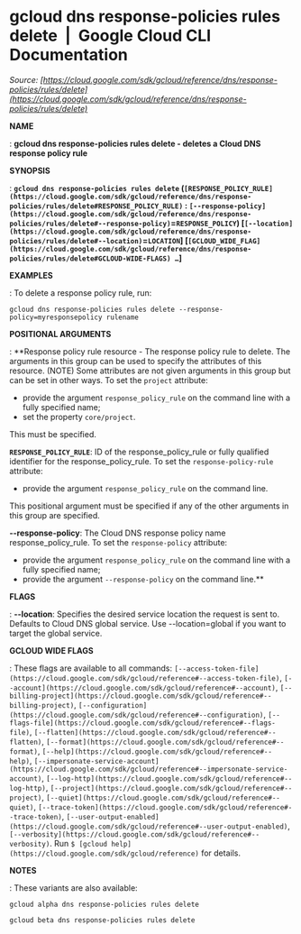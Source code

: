 # gcloud dns response-policies rules delete  |  Google Cloud CLI Documentation

*Source: [https://cloud.google.com/sdk/gcloud/reference/dns/response-policies/rules/delete](https://cloud.google.com/sdk/gcloud/reference/dns/response-policies/rules/delete)*

**NAME**

: **gcloud dns response-policies rules delete - deletes a Cloud DNS response policy rule**

**SYNOPSIS**

: **`gcloud dns response-policies rules delete` (`[RESPONSE_POLICY_RULE](https://cloud.google.com/sdk/gcloud/reference/dns/response-policies/rules/delete#RESPONSE_POLICY_RULE)` : `[--response-policy](https://cloud.google.com/sdk/gcloud/reference/dns/response-policies/rules/delete#--response-policy)`=`RESPONSE_POLICY`) [`[--location](https://cloud.google.com/sdk/gcloud/reference/dns/response-policies/rules/delete#--location)`=`LOCATION`] [`[GCLOUD_WIDE_FLAG](https://cloud.google.com/sdk/gcloud/reference/dns/response-policies/rules/delete#GCLOUD-WIDE-FLAGS) …`]**

**EXAMPLES**

: To delete a response policy rule, run:

```
gcloud dns response-policies rules delete --response-policy=myresponsepolicy rulename
```

**POSITIONAL ARGUMENTS**

: **Response policy rule resource - The response policy rule to delete. The
arguments in this group can be used to specify the attributes of this resource.
(NOTE) Some attributes are not given arguments in this group but can be set in
other ways.
To set the `project` attribute:

- provide the argument `response_policy_rule` on the command line with
a fully specified name;
- set the property `core/project`.

This must be specified.

**`RESPONSE_POLICY_RULE`**:
ID of the response_policy_rule or fully qualified identifier for the
response_policy_rule.
To set the `response-policy-rule` attribute:

- provide the argument `response_policy_rule` on the command line.

This positional argument must be specified if any of the other arguments in this
group are specified.

**--response-policy**:
The Cloud DNS response policy name response_policy_rule.
To set the `response-policy` attribute:

- provide the argument `response_policy_rule` on the command line with
a fully specified name;
- provide the argument `--response-policy` on the command line.**

**FLAGS**

: **--location**:
Specifies the desired service location the request is sent to. Defaults to Cloud
DNS global service. Use --location=global if you want to target the global
service.

**GCLOUD WIDE FLAGS**

: These flags are available to all commands: `[--access-token-file](https://cloud.google.com/sdk/gcloud/reference#--access-token-file)`,
`[--account](https://cloud.google.com/sdk/gcloud/reference#--account)`, `[--billing-project](https://cloud.google.com/sdk/gcloud/reference#--billing-project)`,
`[--configuration](https://cloud.google.com/sdk/gcloud/reference#--configuration)`,
`[--flags-file](https://cloud.google.com/sdk/gcloud/reference#--flags-file)`,
`[--flatten](https://cloud.google.com/sdk/gcloud/reference#--flatten)`, `[--format](https://cloud.google.com/sdk/gcloud/reference#--format)`, `[--help](https://cloud.google.com/sdk/gcloud/reference#--help)`, `[--impersonate-service-account](https://cloud.google.com/sdk/gcloud/reference#--impersonate-service-account)`,
`[--log-http](https://cloud.google.com/sdk/gcloud/reference#--log-http)`,
`[--project](https://cloud.google.com/sdk/gcloud/reference#--project)`, `[--quiet](https://cloud.google.com/sdk/gcloud/reference#--quiet)`, `[--trace-token](https://cloud.google.com/sdk/gcloud/reference#--trace-token)`, `[--user-output-enabled](https://cloud.google.com/sdk/gcloud/reference#--user-output-enabled)`,
`[--verbosity](https://cloud.google.com/sdk/gcloud/reference#--verbosity)`.
Run `$ [gcloud help](https://cloud.google.com/sdk/gcloud/reference)` for details.

**NOTES**

: These variants are also available:

```
gcloud alpha dns response-policies rules delete
```

```
gcloud beta dns response-policies rules delete
```